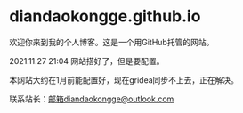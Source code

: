 # diandaokongge.github.io

欢迎你来到我的个人博客。这是一个用GitHub托管的网站。

2021.11.27  21:04 网站搭好了，但是要配置。

本网站大约在1月前能配置好，现在gridea同步不上去，正在解决。

联系站长：邮箱diandaokongge@outlook.com
